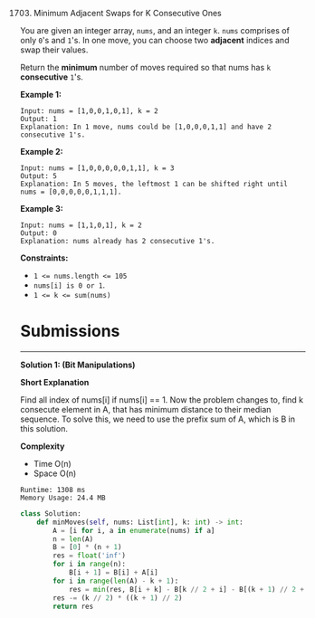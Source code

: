 1703. Minimum Adjacent Swaps for K Consecutive Ones

You are given an integer array, `nums`, and an integer `k`. `nums` comprises of only `0`'s and `1`'s. In one move, you can choose two **adjacent** indices and swap their values.

Return the **minimum** number of moves required so that nums has `k` **consecutive** `1`'s.

 

**Example 1:**
```
Input: nums = [1,0,0,1,0,1], k = 2
Output: 1
Explanation: In 1 move, nums could be [1,0,0,0,1,1] and have 2 consecutive 1's.
```

**Example 2:**
```
Input: nums = [1,0,0,0,0,0,1,1], k = 3
Output: 5
Explanation: In 5 moves, the leftmost 1 can be shifted right until nums = [0,0,0,0,0,1,1,1].
```

**Example 3:**
```
Input: nums = [1,1,0,1], k = 2
Output: 0
Explanation: nums already has 2 consecutive 1's.
```

**Constraints:**

* `1 <= nums.length <= 105`
* `nums[i] is 0 or 1`.
* `1 <= k <= sum(nums)`

# Submissions
---
**Solution 1: (Bit Manipulations)**

**Short Explanation**

Find all index of nums[i] if nums[i] == 1.
Now the problem changes to,
find k consecute element in A,
that has minimum distance to their median sequence.
To solve this, we need to use the prefix sum of A,
which is B in this solution.


**Complexity**

* Time O(n)
* Space O(n)

```
Runtime: 1308 ms
Memory Usage: 24.4 MB
```
```python
class Solution:
    def minMoves(self, nums: List[int], k: int) -> int:
        A = [i for i, a in enumerate(nums) if a]
        n = len(A)
        B = [0] * (n + 1)
        res = float('inf')
        for i in range(n):
            B[i + 1] = B[i] + A[i]
        for i in range(len(A) - k + 1):
            res = min(res, B[i + k] - B[k // 2 + i] - B[(k + 1) // 2 + i] + B[i])
        res -= (k // 2) * ((k + 1) // 2)
        return res
```